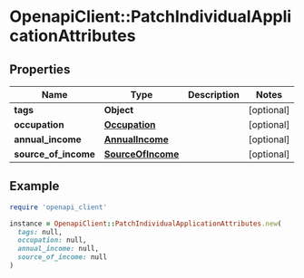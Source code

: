 # OpenapiClient::PatchIndividualApplicationAttributes

## Properties

| Name | Type | Description | Notes |
| ---- | ---- | ----------- | ----- |
| **tags** | **Object** |  | [optional] |
| **occupation** | [**Occupation**](Occupation.md) |  | [optional] |
| **annual_income** | [**AnnualIncome**](AnnualIncome.md) |  | [optional] |
| **source_of_income** | [**SourceOfIncome**](SourceOfIncome.md) |  | [optional] |

## Example

```ruby
require 'openapi_client'

instance = OpenapiClient::PatchIndividualApplicationAttributes.new(
  tags: null,
  occupation: null,
  annual_income: null,
  source_of_income: null
)
```

